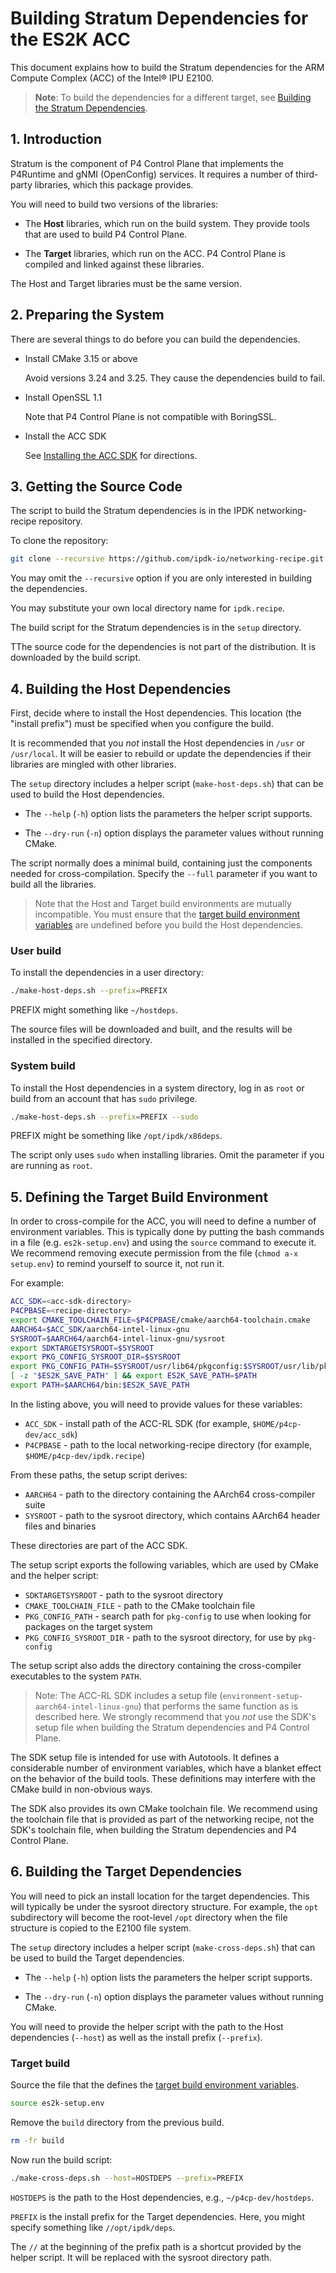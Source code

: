 # Building Stratum Dependencies for the ES2K ACC

This document explains how to build the Stratum dependencies for the
ARM Compute Complex (ACC) of the Intel&reg; IPU E2100.

> **Note**: To build the dependencies for a different target, see
[Building the Stratum Dependencies](building-stratum-deps.md).

## 1. Introduction

Stratum is the component of P4 Control Plane that implements the P4Runtime
and gNMI (OpenConfig) services. It requires a number of third-party
libraries, which this package provides.

You will need to build two versions of the libraries:

- The **Host** libraries, which run on the build system. They provide
  tools that are used to build P4 Control Plane.

- The **Target** libraries, which run on the ACC. P4 Control Plane is
  compiled and linked against these libraries.

The Host and Target libraries must be the same version.

## 2. Preparing the System

There are several things to do before you can build the dependencies.

- Install CMake 3.15 or above

  Avoid versions 3.24 and 3.25. They cause the dependencies build to fail.

- Install OpenSSL 1.1

  Note that P4 Control Plane is not compatible with BoringSSL.

- Install the ACC SDK

  See [Installing the ACC SDK](../docs/guides/es2k/installing-acc-sdk.md)
  for directions.

## 3. Getting the Source Code

The script to build the Stratum dependencies is in the IPDK networking-recipe
repository.

To clone the repository:

```bash
git clone --recursive https://github.com/ipdk-io/networking-recipe.git ipdk.recipe
```

You may omit the `--recursive` option if you are only interested in building
the dependencies.

You may substitute your own local directory name for `ipdk.recipe`.

The build script for the Stratum dependencies is in the `setup` directory.

TThe source code for the dependencies is not part of the distribution.
It is downloaded by the build script.

## 4. Building the Host Dependencies

First, decide where to install the Host dependencies. This location (the
"install prefix") must be specified when you configure the build.

It is recommended that you *not* install the Host dependencies in `/usr` or
`/usr/local`. It will be easier to rebuild or update the dependencies if
their libraries are mingled with other libraries.

The `setup` directory includes a helper script (`make-host-deps.sh`) that
can be used to build the Host dependencies.

- The `--help` (`-h`) option lists the parameters the helper script supports.

- The `--dry-run` (`-n`) option displays the parameter values without
  running CMake.

The script normally does a minimal build, containing just the components
needed for cross-compilation. Specify the `--full` parameter if you want
to build all the libraries.

> Note that the Host and Target build environments are mutually incompatible.
  You must ensure that the [target build environment variables](#5-defining-the-target-build-environment)
  are undefined before you build the Host dependencies.

### User build

To install the dependencies in a user directory:

```bash
./make-host-deps.sh --prefix=PREFIX
```

PREFIX might something like `~/hostdeps`.

The source files will be downloaded and built, and the results will be
installed in the specified directory.

### System build

To install the Host dependencies in a system directory, log in as `root`
or build from an account that has `sudo` privilege.

```bash
./make-host-deps.sh --prefix=PREFIX --sudo
```

PREFIX might be something like `/opt/ipdk/x86deps`.

The script only uses `sudo` when installing libraries. Omit the parameter
if you are running as `root`.

## 5. Defining the Target Build Environment

In order to cross-compile for the ACC, you will need to define a number
of environment variables. This is typically done by putting the bash
commands in a file (e.g. `es2k-setup.env`) and using the `source` command
to execute it. We recommend removing execute permission from the file
(`chmod a-x setup.env`) to remind yourself to source it, not run it.

For example:

```bash
ACC_SDK=<acc-sdk-directory>
P4CPBASE=<recipe-directory>
export CMAKE_TOOLCHAIN_FILE=$P4CPBASE/cmake/aarch64-toolchain.cmake
AARCH64=$ACC_SDK/aarch64-intel-linux-gnu
SYSROOT=$AARCH64/aarch64-intel-linux-gnu/sysroot
export SDKTARGETSYSROOT=$SYSROOT
export PKG_CONFIG_SYSROOT_DIR=$SYSROOT
export PKG_CONFIG_PATH=$SYSROOT/usr/lib64/pkgconfig:$SYSROOT/usr/lib/pkgconfig:$SYSROOT/usr/share/pkgconfig
[ -z "$ES2K_SAVE_PATH" ] && export ES2K_SAVE_PATH=$PATH
export PATH=$AARCH64/bin:$ES2K_SAVE_PATH
```

In the listing above, you will need to provide values for these variables:

- `ACC_SDK` - install path of the ACC-RL SDK (for example,
  `$HOME/p4cp-dev/acc_sdk`)
- `P4CPBASE` - path to the local networking-recipe directory (for example,
  `$HOME/p4cp-dev/ipdk.recipe`)

From these paths, the setup script derives:

- `AARCH64` - path to the directory containing the AArch64
  cross-compiler suite
- `SYSROOT` - path to the sysroot directory, which contains AArch64
  header files and binaries

These directories are part of the ACC SDK.

The setup script exports the following variables, which are used by CMake
and the helper script:

- `SDKTARGETSYSROOT` - path to the sysroot directory
- `CMAKE_TOOLCHAIN_FILE` - path to the CMake toolchain file
- `PKG_CONFIG_PATH` - search path for `pkg-config` to use when looking for
  packages on the target system
- `PKG_CONFIG_SYSROOT_DIR` - path to the sysroot directory, for use by
  `pkg-config`

The setup script also adds the directory containing the cross-compiler
executables to the system `PATH`.

> Note: The ACC-RL SDK includes a setup file
  (`environment-setup-aarch64-intel-linux-gnu`) that performs the same
  function as is described here. We strongly recommend that you *not* use
  the SDK's setup file when building the Stratum dependencies and P4
  Control Plane.

  The SDK setup file is intended for use with Autotools. It defines a
  considerable number of environment variables, which have a blanket
  effect on the behavior of the build tools. These definitions may
  interfere with the CMake build in non-obvious ways.

  The SDK also provides its own CMake toolchain file. We recommend using
  the toolchain file that is provided as part of the networking recipe,
  not the SDK's toolchain file, when building the Stratum dependencies
  and P4 Control Plane.

## 6. Building the Target Dependencies

You will need to pick an install location for the target dependencies.
This will typically be under the sysroot directory structure. For
example, the `opt` subdirectory will become the root-level `/opt`
directory when the file structure is copied to the E2100 file system.

The `setup` directory includes a helper script (`make-cross-deps.sh`) that
can be used to build the Target dependencies.

- The `--help` (`-h`) option lists the parameters the helper script supports.

- The `--dry-run` (`-n`) option displays the parameter values without
  running CMake.

You will need to provide the helper script with the path to the Host
dependencies (`--host`) as well as the install prefix (`--prefix`).

### Target build

Source the file that the defines the [target build environment variables](#5-defining-the-target-build-environment).

```bash
source es2k-setup.env
```

Remove the `build` directory from the previous build.

```bash
rm -fr build
```

Now run the build script:

```bash
./make-cross-deps.sh --host=HOSTDEPS --prefix=PREFIX
```

`HOSTDEPS` is the path to the Host dependencies, e.g., `~/p4cp-dev/hostdeps`.

`PREFIX` is the install prefix for the Target dependencies. Here, you might
specify something like `//opt/ipdk/deps`.

The `//` at the beginning of the prefix path is a shortcut provided by
the helper script. It will be replaced with the sysroot directory path.
